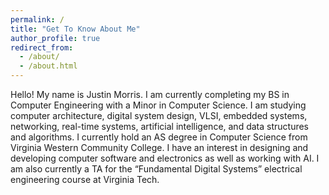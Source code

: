 ```yaml
---
permalink: /
title: "Get To Know About Me"
author_profile: true
redirect_from: 
  - /about/
  - /about.html
---
```


Hello! My name is Justin Morris. I am currently completing my BS in Computer Engineering with a Minor in Computer Science.  I am studying computer architecture, digital system design, VLSI, embedded systems, networking, real-time systems, artificial intelligence, and data structures and algorithms. I currently hold an AS degree in Computer Science from Virginia Western Community College. I have an interest in designing and developing computer software and electronics as well as working with AI. I am also currently a TA for the “Fundamental Digital Systems” electrical engineering course at Virginia Tech. 
